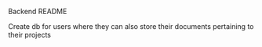 Backend README

Create db for users where they can also store their documents pertaining to their projects
